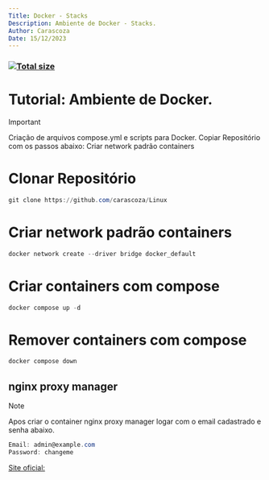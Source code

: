 ```yaml
---
Title: Docker - Stacks
Description: Ambiente de Docker - Stacks.
Author: Carascoza
Date: 15/12/2023
---
```


### [![Total size](https://packagephobia.com/badge?p=@material-design-icons/font)](https://badge-size.herokuapp.com/macarascoza/Docker/containers)

# Tutorial: Ambiente de Docker.

>[!IMPORTANT]
>Criação de arquivos compose.yml e scripts para Docker.
>Copiar Repositório com os passos abaixo:
>Criar network padrão containers

# Clonar Repositório
```powershell
git clone https://github.com/carascoza/Linux
```
# Criar network padrão containers
```powershell
docker network create --driver bridge docker_default
```
# Criar containers com compose
 ```powershell
docker compose up -d
```

# Remover containers com compose
 ```powershell
docker compose down
```

## nginx proxy manager

>[!NOTE]
> Apos criar o container nginx proxy manager logar com o email cadastrado e senha abaixo.

```powershell
Email: admin@example.com
Password: changeme
```
[Site oficial:](https://nginxproxymanager.com/setup/#running-on-raspberry-pi-arm-devices) 

